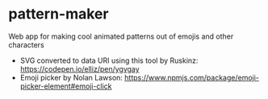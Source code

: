 # pattern-maker
Web app for making cool animated patterns out of emojis and other characters

- SVG converted to data URI using this tool by Ruskinz: https://codepen.io/elliz/pen/ygvgay 
- Emoji picker by Nolan Lawson: https://www.npmjs.com/package/emoji-picker-element#emoji-click

